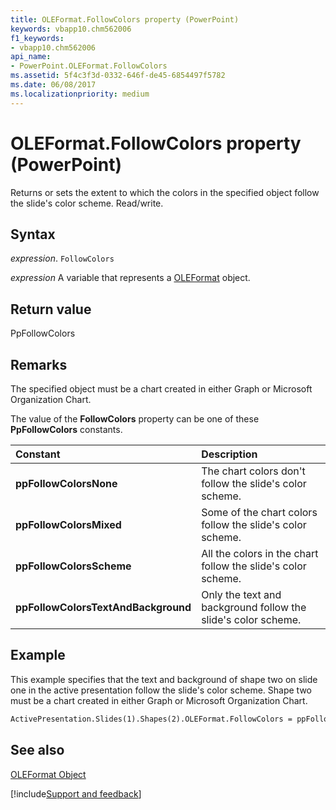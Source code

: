 ```yaml
---
title: OLEFormat.FollowColors property (PowerPoint)
keywords: vbapp10.chm562006
f1_keywords:
- vbapp10.chm562006
api_name:
- PowerPoint.OLEFormat.FollowColors
ms.assetid: 5f4c3f3d-0332-646f-de45-6854497f5782
ms.date: 06/08/2017
ms.localizationpriority: medium
---
```



# OLEFormat.FollowColors property (PowerPoint)

Returns or sets the extent to which the colors in the specified object follow the slide's color scheme. Read/write.


## Syntax

_expression_. `FollowColors`

_expression_ A variable that represents a [OLEFormat](PowerPoint.OLEFormat.md) object.


## Return value

PpFollowColors


## Remarks

The specified object must be a chart created in either Graph or Microsoft Organization Chart. 

The value of the **FollowColors** property can be one of these **PpFollowColors** constants.



|Constant|Description|
|:-----|:-----|
|**ppFollowColorsNone**| The chart colors don't follow the slide's color scheme.|
|**ppFollowColorsMixed**|Some of the chart colors follow the slide's color scheme.|
|**ppFollowColorsScheme**| All the colors in the chart follow the slide's color scheme.|
|**ppFollowColorsTextAndBackground**|Only the text and background follow the slide's color scheme.|

## Example

This example specifies that the text and background of shape two on slide one in the active presentation follow the slide's color scheme. Shape two must be a chart created in either Graph or Microsoft Organization Chart.


```vb
ActivePresentation.Slides(1).Shapes(2).OLEFormat.FollowColors = ppFollowColorsTextAndBackground
```


## See also


[OLEFormat Object](PowerPoint.OLEFormat.md)

[!include[Support and feedback](~/includes/feedback-boilerplate.md)]